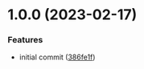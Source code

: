 # 1.0.0 (2023-02-17)


### Features

* initial commit ([386fe1f](https://github.com/revoitec/spotchat_backend/commit/386fe1fffd9f91a7cce7c75003e6aff817353185))
